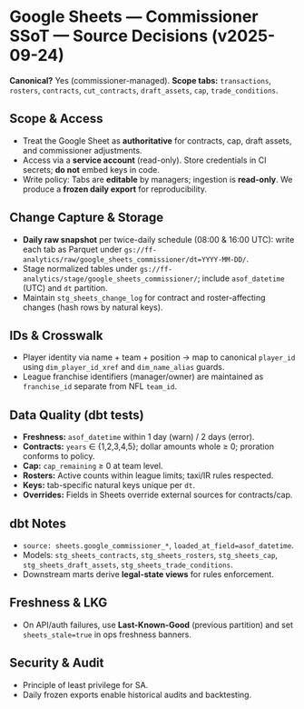 # Google Sheets — Commissioner SSoT — Source Decisions (v2025-09-24)

**Canonical?** Yes (commissioner-managed). **Scope tabs:** `transactions`, `rosters`, `contracts`, `cut_contracts`, `draft_assets`, `cap`, `trade_conditions`.

## Scope & Access

- Treat the Google Sheet as **authoritative** for contracts, cap, draft assets, and commissioner adjustments.
- Access via a **service account** (read-only). Store credentials in CI secrets; **do not** embed keys in code.
- Write policy: Tabs are **editable** by managers; ingestion is **read-only**. We produce a **frozen daily export** for reproducibility.

## Change Capture & Storage

- **Daily raw snapshot** per twice-daily schedule (08:00 & 16:00 UTC): write each tab as Parquet under `gs://ff-analytics/raw/google_sheets_commissioner/dt=YYYY-MM-DD/`.
- Stage normalized tables under `gs://ff-analytics/stage/google_sheets_commissioner/`; include `asof_datetime` (UTC) and `dt` partition.
- Maintain `stg_sheets_change_log` for contract and roster-affecting changes (hash rows by natural keys).

## IDs & Crosswalk

- Player identity via name + team + position → map to canonical `player_id` using `dim_player_id_xref` and `dim_name_alias` guards.
- League franchise identifiers (manager/owner) are maintained as `franchise_id` separate from NFL `team_id`.

## Data Quality (dbt tests)

- **Freshness:** `asof_datetime` within 1 day (warn) / 2 days (error).
- **Contracts:** `years` ∈ {1,2,3,4,5}; dollar amounts whole ≥ 0; proration conforms to policy.
- **Cap:** `cap_remaining` ≥ 0 at team level.
- **Rosters:** Active counts within league limits; taxi/IR rules respected.
- **Keys:** tab-specific natural keys unique per `dt`.
- **Overrides:** Fields in Sheets override external sources for contracts/cap.

## dbt Notes

- `source: sheets.google_commissioner_*`, `loaded_at_field=asof_datetime`.
- Models: `stg_sheets_contracts`, `stg_sheets_rosters`, `stg_sheets_cap`, `stg_sheets_draft_assets`, `stg_sheets_trade_conditions`.
- Downstream marts derive **legal-state views** for rules enforcement.

## Freshness & LKG

- On API/auth failures, use **Last-Known-Good** (previous partition) and set `sheets_stale=true` in ops freshness banners.

## Security & Audit

- Principle of least privilege for SA.
- Daily frozen exports enable historical audits and backtesting.
